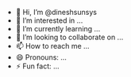 - 👋 Hi, I’m @dineshsunsys
- 👀 I’m interested in ...
- 🌱 I’m currently learning ...
- 💞️ I’m looking to collaborate on ...
- 📫 How to reach me ...
- 😄 Pronouns: ...
- ⚡ Fun fact: ...

<!---
dineshsunsys/dineshsunsys is a ✨ special ✨ repository because its `README.md` (this file) appears on your GitHub profile.
You can click the Preview link to take a look at your changes.
--->
